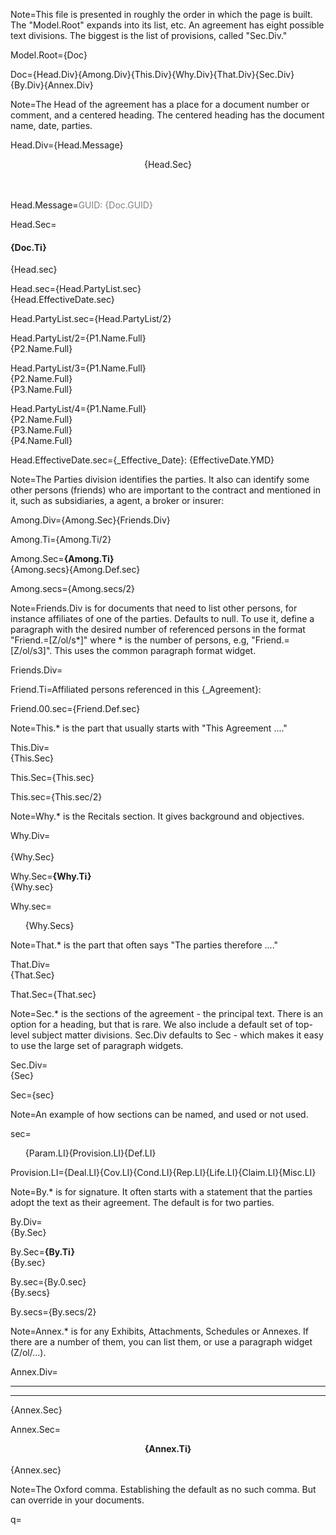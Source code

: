 Note=This file is presented in roughly the order in which the page is built.  The "Model.Root" expands into its list, etc.  An agreement has eight possible text divisions. The biggest is the list of provisions, called "Sec.Div."

Model.Root={Doc}

Doc={Head.Div}{Among.Div}{This.Div}{Why.Div}{That.Div}{Sec.Div}{By.Div}{Annex.Div}

Note=The Head of the agreement has a place for a document number or comment, and a centered heading.  The centered heading has the document name, date, parties.

Head.Div={Head.Message}<center>{Head.Sec}</center><br><br>

Head.Message=<font color="grey">GUID: {Doc.GUID}</font>

Head.Sec=<h4>{Doc.Ti}</h4>{Head.sec}

Head.sec={Head.PartyList.sec}<br>{Head.EffectiveDate.sec}

Head.PartyList.sec={Head.PartyList/2}

Head.PartyList/2={P1.Name.Full}<br>{P2.Name.Full}

Head.PartyList/3={P1.Name.Full}<br>{P2.Name.Full}<br>{P3.Name.Full}

Head.PartyList/4={P1.Name.Full}<br>{P2.Name.Full}<br>{P3.Name.Full}<br>{P4.Name.Full}

Head.EffectiveDate.sec={_Effective_Date}: {EffectiveDate.YMD}

Note=The Parties division identifies the parties.  It also can identify some other persons (friends) who are important to the contract and mentioned in it, such as subsidiaries, a agent, a broker or insurer:

Among.Div={Among.Sec}{Friends.Div}<br>

Among.Ti={Among.Ti/2}

Among.Sec=<b>{Among.Ti}</b><br>{Among.secs}{Among.Def.sec}

Among.secs={Among.secs/2}

Note=Friends.Div is for documents that need to list other persons, for instance affiliates of one of the parties.  Defaults to null.  To use it, define a paragraph with the desired number of referenced persons in the format "Friend.=[Z/ol/s*]" where * is the number of persons, e.g, "Friend.=[Z/ol/s3]".  This uses the common paragraph format widget.

Friends.Div=</i>

Friend.Ti=Affiliated persons referenced in this {_Agreement}:

Friend.00.sec={Friend.Def.sec}

Note=This.* is the part that usually starts with "This Agreement ...."

This.Div=<br>{This.Sec}<br>

This.Sec={This.sec}

This.sec={This.sec/2}


Note=Why.* is the Recitals section.  It gives background and objectives. 

Why.Div=<br><br>{Why.Sec}

Why.Sec=<b>{Why.Ti}</b><br>{Why.sec}

Why.sec=<ul type="none"><li>{Why.Secs}</li></ul>

Note=That.* is the part that often says "The parties therefore ...."
 
That.Div=<br>{That.Sec}<br>

That.Sec={That.sec}

Note=Sec.* is the sections of the agreement - the principal text.  There is an option for a heading, but that is rare.  We also include a default set of top-level subject matter divisions.  Sec.Div defaults to Sec - which makes it easy to use the large set of paragraph widgets.

Sec.Div=<br>{Sec}<br>

Sec={sec}

Note=An example of how sections can be named, and used or not used.

sec=<ol>{Param.LI}{Provision.LI}{Def.LI}</ol>

Provision.LI={Deal.LI}{Cov.LI}{Cond.LI}{Rep.LI}{Life.LI}{Claim.LI}{Misc.LI}

Note=By.* is for signature.  It often starts with a statement that the parties adopt the text as their agreement. The default is for two parties.

By.Div=<br>{By.Sec}<br>

By.Sec=<b>{By.Ti}</b><br>{By.sec}

By.sec={By.0.sec}<br>{By.secs}

By.secs={By.secs/2}

Note=Annex.* is for any Exhibits, Attachments, Schedules or Annexes.  If there are a number of them, you can list them, or use a paragraph widget (Z/ol/...).  
 
Annex.Div=<hr><hr>{Annex.Sec}

Annex.Sec=<b><center>{Annex.Ti}</center></b><br>{Annex.sec}

Note=The Oxford comma.  Establishing the default as no such comma.  But can override in your documents.

q=</i>
